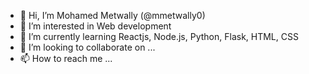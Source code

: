 - 👋 Hi, I’m Mohamed Metwally (@mmetwally0)
- 👀 I’m interested in Web development
- 🌱 I’m currently learning Reactjs, Node.js, Python, Flask, HTML, CSS
- 💞️ I’m looking to collaborate on ...
- 📫 How to reach me ...

<!---
mmetwally0/mmetwally0 is a ✨ special ✨ repository because its `README.md` (this file) appears on your GitHub profile.
You can click the Preview link to take a look at your changes.
--->
